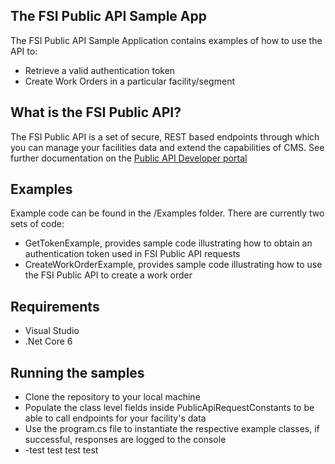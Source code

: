## The FSI Public API Sample App

The FSI Public API Sample Application contains examples of how to use the API to:

- Retrieve a valid authentication token
- Create Work Orders in a particular facility/segment

## What is the FSI Public API?

The FSI Public API is a set of secure, REST based endpoints through which you can manage your facilities data and extend the
capabilities of CMS. See further documentation on the [Public API Developer portal](developer.fsiservices.com)

## Examples
Example code can be found in the /Examples folder. There are currently two sets of code:

- GetTokenExample, provides sample code illustrating how to obtain an authentication token used in FSI Public API requests
- CreateWorkOrderExample, provides sample code illustrating how to use the FSI Public API to create a work order


## Requirements 
- Visual Studio
- .Net Core 6

## Running the samples
- Clone the repository to your local machine
- Populate the class level fields inside PublicApiRequestConstants to be able to call endpoints for your facility's data
- Use the program.cs file to instantiate the respective example classes, if successful, responses are logged to the console
- -test test test test